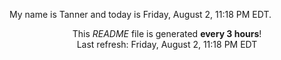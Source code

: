 My name is Tanner and today is Friday, August 2, 11:18 PM EDT.

<p align="center">This <i>README</i> file is generated <b>every 3 hours</b>!</br>Last refresh: Friday, August 2, 11:18 PM EDT<br /></p>
